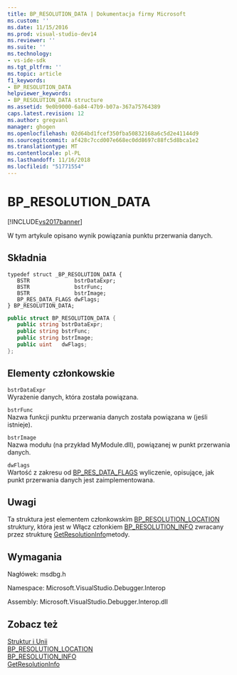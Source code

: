 ```yaml
---
title: BP_RESOLUTION_DATA | Dokumentacja firmy Microsoft
ms.custom: ''
ms.date: 11/15/2016
ms.prod: visual-studio-dev14
ms.reviewer: ''
ms.suite: ''
ms.technology:
- vs-ide-sdk
ms.tgt_pltfrm: ''
ms.topic: article
f1_keywords:
- BP_RESOLUTION_DATA
helpviewer_keywords:
- BP_RESOLUTION_DATA structure
ms.assetid: 9e0b9000-6a84-47b9-b07a-367a75764389
caps.latest.revision: 12
ms.author: gregvanl
manager: ghogen
ms.openlocfilehash: 02d64bd1fcef350fba50832168a6c5d2e41144d9
ms.sourcegitcommit: af428c7ccd007e668ec0dd8697c88fc5d8bca1e2
ms.translationtype: MT
ms.contentlocale: pl-PL
ms.lasthandoff: 11/16/2018
ms.locfileid: "51771554"
---
```

# <a name="bpresolutiondata"></a>BP_RESOLUTION_DATA
[!INCLUDE[vs2017banner](../../../includes/vs2017banner.md)]

W tym artykule opisano wynik powiązania punktu przerwania danych.  
  
## <a name="syntax"></a>Składnia  
  
```cpp#  
typedef struct _BP_RESOLUTION_DATA {   
   BSTR              bstrDataExpr;  
   BSTR              bstrFunc;  
   BSTR              bstrImage;  
   BP_RES_DATA_FLAGS dwFlags;  
} BP_RESOLUTION_DATA;  
```  
  
```csharp  
public struct BP_RESOLUTION_DATA {   
   public string bstrDataExpr;  
   public string bstrFunc;  
   public string bstrImage;  
   public uint   dwFlags;  
};  
```  
  
## <a name="members"></a>Elementy członkowskie  
 `bstrDataExpr`  
 Wyrażenie danych, która została powiązana.  
  
 `bstrFunc`  
 Nazwa funkcji punktu przerwania danych została powiązana w (jeśli istnieje).  
  
 `bstrImage`  
 Nazwa modułu (na przykład MyModule.dll), powiązanej w punkt przerwania danych.  
  
 `dwFlags`  
 Wartość z zakresu od [BP_RES_DATA_FLAGS](../../../extensibility/debugger/reference/bp-res-data-flags.md) wyliczenie, opisujące, jak punkt przerwania danych jest zaimplementowana.  
  
## <a name="remarks"></a>Uwagi  
 Ta struktura jest elementem członkowskim [BP_RESOLUTION_LOCATION](../../../extensibility/debugger/reference/bp-resolution-location.md) struktury, która jest w Włącz członkiem [BP_RESOLUTION_INFO](../../../extensibility/debugger/reference/bp-resolution-info.md) zwracany przez strukturę [GetResolutionInfo](../../../extensibility/debugger/reference/idebugbreakpointresolution2-getresolutioninfo.md)metody.  
  
## <a name="requirements"></a>Wymagania  
 Nagłówek: msdbg.h  
  
 Namespace: Microsoft.VisualStudio.Debugger.Interop  
  
 Assembly: Microsoft.VisualStudio.Debugger.Interop.dll  
  
## <a name="see-also"></a>Zobacz też  
 [Struktur i Unii](../../../extensibility/debugger/reference/structures-and-unions.md)   
 [BP_RESOLUTION_LOCATION](../../../extensibility/debugger/reference/bp-resolution-location.md)   
 [BP_RESOLUTION_INFO](../../../extensibility/debugger/reference/bp-resolution-info.md)   
 [GetResolutionInfo](../../../extensibility/debugger/reference/idebugbreakpointresolution2-getresolutioninfo.md)

